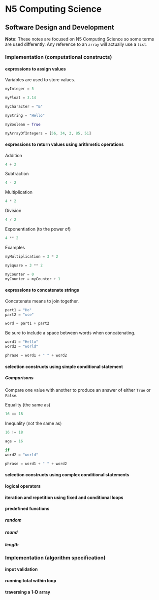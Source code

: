 # N5 Computing Science

## Software Design and Development

**Note:** These notes are focused on N5 Computing Science so some terms are used differently.  Any reference to an `array` will actually use a `list`.

### Implementation (computational constructs)

#### expressions to assign values

Variables are used to store values.

``` python
myInteger = 5
```

``` python
myFloat = 3.14
```

``` python
myCharacter = "&"
```

``` python
myString = "Hello"
```

``` python
myBoolean = True
```

``` python
myArrayOfIntegers = [56, 34, 2, 85, 51]
```




#### expressions to return values using arithmetic operations

Addition
``` python
4 + 2
```

Subtraction
``` python
4 - 2
```

Multiplication
``` python
4 * 2
```

Division
``` python
4 / 2
```

Exponentiation (to the power of)
``` python
4 ** 2
```

Examples
``` python
myMultiplication = 3 * 2

mySquare = 3 ** 2

myCounter = 0
myCounter = myCounter + 1
```

#### expressions to concatenate strings

Concatenate means to join together.

``` python
part1 = "Ho"
part2 = "use"

word = part1 + part2
```

Be sure to include a space between words when concatenating.

``` python
word1 = "Hello"
word2 = "world"

phrase = word1 + " " + word2
```

#### selection constructs using simple conditional statement

##### Comparisons

Compare one value with another to produce an answer of either `True` or `False`.

Equality (the same as)
``` python
16 == 18
```

Inequality (not the same as)
``` python
16 != 18
```


``` python
age = 16

if 
word2 = "world"

phrase = word1 + " " + word2
```

#### selection constructs using complex conditional statements


#### logical operators




#### iteration and repetition using fixed and conditional loops


#### predefined functions

##### random


##### round


##### length


### Implementation (algorithm specification)

#### input validation



#### running total within loop



#### traversing a 1-D array
